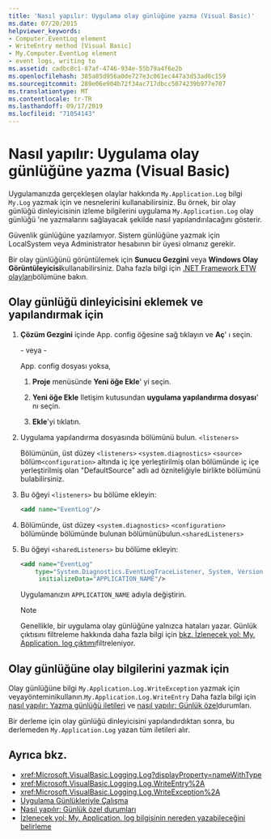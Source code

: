 ```yaml
---
title: 'Nasıl yapılır: Uygulama olay günlüğüne yazma (Visual Basic)'
ms.date: 07/20/2015
helpviewer_keywords:
- Computer.EventLog element
- WriteEntry method [Visual Basic]
- My.Computer.EventLog element
- event logs, writing to
ms.assetid: cadbc8c1-87af-4746-934e-55b79a4f6e2b
ms.openlocfilehash: 385a85d956a0de727e3c061ec447a3d53ad6c159
ms.sourcegitcommit: 289e06e904b72f34ac717dbcc5074239b977e707
ms.translationtype: MT
ms.contentlocale: tr-TR
ms.lasthandoff: 09/17/2019
ms.locfileid: "71054143"
---
```

# <a name="how-to-write-to-an-application-event-log-visual-basic"></a>Nasıl yapılır: Uygulama olay günlüğüne yazma (Visual Basic)

Uygulamanızda gerçekleşen olaylar hakkında `My.Application.Log` bilgi `My.Log` yazmak için ve nesnelerini kullanabilirsiniz. Bu örnek, bir olay günlüğü dinleyicisinin izleme bilgilerini uygulama `My.Application.Log` olay günlüğü 'ne yazmalarını sağlayacak şekilde nasıl yapılandırılacağını gösterir.

Güvenlik günlüğüne yazılamıyor. Sistem günlüğüne yazmak için LocalSystem veya Administrator hesabının bir üyesi olmanız gerekir.

Bir olay günlüğünü görüntülemek için **Sunucu Gezgini** veya **Windows Olay Görüntüleyicisi**kullanabilirsiniz. Daha fazla bilgi için [.NET Framework ETW olayları](../../../../framework/performance/etw-events.md)bölümüne bakın.

## <a name="to-add-and-configure-the-event-log-listener"></a>Olay günlüğü dinleyicisini eklemek ve yapılandırmak için

1. **Çözüm Gezgini** içinde App. config öğesine sağ tıklayın ve **Aç**' ı seçin.

    \- veya -

    App. config dosyası yoksa,

    1. **Proje** menüsünde **Yeni öğe Ekle**' yi seçin.

    2. **Yeni öğe Ekle** Iletişim kutusundan **uygulama yapılandırma dosyası**' nı seçin.

    3. **Ekle**'yi tıklatın.

2. Uygulama yapılandırma dosyasında bölümünü bulun. `<listeners>`

    Bölümünün, üst düzey `<listeners>` `<system.diagnostics>` `<source>` bölüm`<configuration>` altında iç içe yerleştirilmiş olan bölümünde iç içe yerleştirilmiş olan "DefaultSource" adlı ad özniteliğiyle birlikte bölümünü bulabilirsiniz.

3. Bu öğeyi `<listeners>` bu bölüme ekleyin:

    ```xml
    <add name="EventLog"/>
    ```

4. Bölümünde, üst düzey `<system.diagnostics>` `<configuration>` bölümünde bölümünde bulunan bölümünübulun.`<sharedListeners>`

5. Bu öğeyi `<sharedListeners>` bu bölüme ekleyin:

    ```xml
    <add name="EventLog"
        type="System.Diagnostics.EventLogTraceListener, System, Version=2.0.0.0, Culture=neutral, PublicKeyToken=b77a5c561934e089"
         initializeData="APPLICATION_NAME"/>
    ```

    Uygulamanızın `APPLICATION_NAME` adıyla değiştirin.

    > [!NOTE]
    > Genellikle, bir uygulama olay günlüğüne yalnızca hataları yazar. Günlük çıktısını filtreleme hakkında daha fazla bilgi için [bkz. İzlenecek yol: My. Application. log çıktımı](../../../../visual-basic/developing-apps/programming/log-info/walkthrough-filtering-my-application-log-output.md)filtreleniyor.

## <a name="to-write-event-information-to-the-event-log"></a>Olay günlüğüne olay bilgilerini yazmak için

Olay günlüğüne bilgi `My.Application.Log.WriteException` yazmak için veyayönteminikullanın.`My.Application.Log.WriteEntry` Daha fazla bilgi için [nasıl yapılır: Yazma günlüğü iletileri](../../../../visual-basic/developing-apps/programming/log-info/how-to-write-log-messages.md) ve [nasıl yapılır: Günlük özel](../../../../visual-basic/developing-apps/programming/log-info/how-to-log-exceptions.md)durumları.

Bir derleme için olay günlüğü dinleyicisini yapılandırdıktan sonra, bu derlemeden `My.Application.Log` yazan tüm iletileri alır.

## <a name="see-also"></a>Ayrıca bkz.

- <xref:Microsoft.VisualBasic.Logging.Log?displayProperty=nameWithType>
- <xref:Microsoft.VisualBasic.Logging.Log.WriteEntry%2A>
- <xref:Microsoft.VisualBasic.Logging.Log.WriteException%2A>
- [Uygulama Günlükleriyle Çalışma](../../../../visual-basic/developing-apps/programming/log-info/working-with-application-logs.md)
- [Nasıl yapılır: Günlük özel durumları](../../../../visual-basic/developing-apps/programming/log-info/how-to-log-exceptions.md)
- [İzlenecek yol: My. Application. log bilgisinin nereden yazabileceğini belirleme](../../../../visual-basic/developing-apps/programming/log-info/walkthrough-determining-where-my-application-log-writes-information.md)
